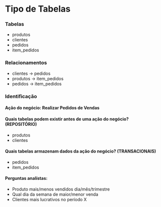 # Tipo de Tabelas

### Tabelas

- produtos
- clientes
- pedidos
- item_pedidos

### Relacionamentos

- clientes -> pedidos
- produtos -> item_pedidos
- pedidos -> item_pedidos

### Identificação

#### Ação do negócio: Realizar Pedidos de Vendas 

#### Quais tabelas podem existir antes de uma ação do negócio? (REPOSITÓRIO)

- produtos
- clientes

#### Quais tabelas armazenam dados da ação do negócio? (TRANSACIONAIS)
- pedidos
- item_pedidos

#### Perguntas analístas:

- Produto mais/menos vendidos dia/mês/trimestre
- Qual dia da semana de maior/menor venda
- Clientes mais lucrativos no período X




